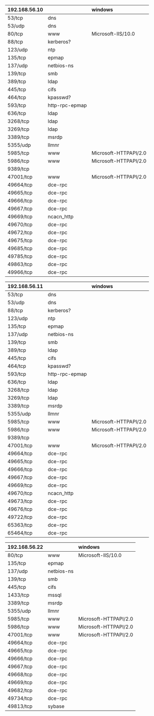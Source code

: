 | 192.168.56.10   |                | windows               |
|:----------------|:---------------|:----------------------|
| 53/tcp          | dns            |                       |
| 53/udp          | dns            |                       |
| 80/tcp          | www            | Microsoft-IIS/10.0    |
| 88/tcp          | kerberos?      |                       |
| 123/udp         | ntp            |                       |
| 135/tcp         | epmap          |                       |
| 137/udp         | netbios-ns     |                       |
| 139/tcp         | smb            |                       |
| 389/tcp         | ldap           |                       |
| 445/tcp         | cifs           |                       |
| 464/tcp         | kpasswd?       |                       |
| 593/tcp         | http-rpc-epmap |                       |
| 636/tcp         | ldap           |                       |
| 3268/tcp        | ldap           |                       |
| 3269/tcp        | ldap           |                       |
| 3389/tcp        | msrdp          |                       |
| 5355/udp        | llmnr          |                       |
| 5985/tcp        | www            | Microsoft-HTTPAPI/2.0 |
| 5986/tcp        | www            | Microsoft-HTTPAPI/2.0 |
| 9389/tcp        |                |                       |
| 47001/tcp       | www            | Microsoft-HTTPAPI/2.0 |
| 49664/tcp       | dce-rpc        |                       |
| 49665/tcp       | dce-rpc        |                       |
| 49666/tcp       | dce-rpc        |                       |
| 49667/tcp       | dce-rpc        |                       |
| 49669/tcp       | ncacn\_http    |                       |
| 49670/tcp       | dce-rpc        |                       |
| 49672/tcp       | dce-rpc        |                       |
| 49675/tcp       | dce-rpc        |                       |
| 49685/tcp       | dce-rpc        |                       |
| 49785/tcp       | dce-rpc        |                       |
| 49863/tcp       | dce-rpc        |                       |
| 49966/tcp       | dce-rpc        |                       |


| 192.168.56.11   |                | windows               |
|:----------------|:---------------|:----------------------|
| 53/tcp          | dns            |                       |
| 53/udp          | dns            |                       |
| 88/tcp          | kerberos?      |                       |
| 123/udp         | ntp            |                       |
| 135/tcp         | epmap          |                       |
| 137/udp         | netbios-ns     |                       |
| 139/tcp         | smb            |                       |
| 389/tcp         | ldap           |                       |
| 445/tcp         | cifs           |                       |
| 464/tcp         | kpasswd?       |                       |
| 593/tcp         | http-rpc-epmap |                       |
| 636/tcp         | ldap           |                       |
| 3268/tcp        | ldap           |                       |
| 3269/tcp        | ldap           |                       |
| 3389/tcp        | msrdp          |                       |
| 5355/udp        | llmnr          |                       |
| 5985/tcp        | www            | Microsoft-HTTPAPI/2.0 |
| 5986/tcp        | www            | Microsoft-HTTPAPI/2.0 |
| 9389/tcp        |                |                       |
| 47001/tcp       | www            | Microsoft-HTTPAPI/2.0 |
| 49664/tcp       | dce-rpc        |                       |
| 49665/tcp       | dce-rpc        |                       |
| 49666/tcp       | dce-rpc        |                       |
| 49667/tcp       | dce-rpc        |                       |
| 49669/tcp       | dce-rpc        |                       |
| 49670/tcp       | ncacn\_http    |                       |
| 49673/tcp       | dce-rpc        |                       |
| 49676/tcp       | dce-rpc        |                       |
| 49722/tcp       | dce-rpc        |                       |
| 65363/tcp       | dce-rpc        |                       |
| 65464/tcp       | dce-rpc        |                       |


| 192.168.56.22   |            | windows               |
|:----------------|:-----------|:----------------------|
| 80/tcp          | www        | Microsoft-IIS/10.0    |
| 135/tcp         | epmap      |                       |
| 137/udp         | netbios-ns |                       |
| 139/tcp         | smb        |                       |
| 445/tcp         | cifs       |                       |
| 1433/tcp        | mssql      |                       |
| 3389/tcp        | msrdp      |                       |
| 5355/udp        | llmnr      |                       |
| 5985/tcp        | www        | Microsoft-HTTPAPI/2.0 |
| 5986/tcp        | www        | Microsoft-HTTPAPI/2.0 |
| 47001/tcp       | www        | Microsoft-HTTPAPI/2.0 |
| 49664/tcp       | dce-rpc    |                       |
| 49665/tcp       | dce-rpc    |                       |
| 49666/tcp       | dce-rpc    |                       |
| 49667/tcp       | dce-rpc    |                       |
| 49668/tcp       | dce-rpc    |                       |
| 49669/tcp       | dce-rpc    |                       |
| 49682/tcp       | dce-rpc    |                       |
| 49734/tcp       | dce-rpc    |                       |
| 49813/tcp       | sybase     |                       |